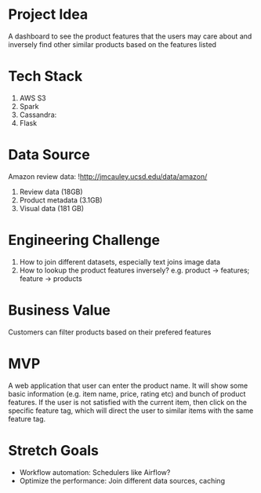 # Project Idea 
A dashboard to see the product features that the users may care about and inversely find other similar products based on the features listed

# Tech Stack
1. AWS S3
2. Spark
4. Cassandra: 
5. Flask

# Data Source
Amazon review data: !http://jmcauley.ucsd.edu/data/amazon/
1. Review data (18GB) 
2. Product metadata (3.1GB)
3. Visual data (181 GB)

# Engineering Challenge
1. How to join different datasets, especially text joins image data
2. How to lookup the product features inversely? e.g. product -> features; feature -> products

# Business Value
Customers can filter products based on their prefered features

# MVP
A web application that user can enter the product name. It will show some basic information (e.g. item name, price, rating etc) and bunch of product features. If the user is not satisfied with the current item, then click on the specific feature tag, which will direct the user to similar items with the same feature tag.

# Stretch Goals
* Workflow automation: Schedulers like Airflow?
* Optimize the performance: Join different data sources, caching

